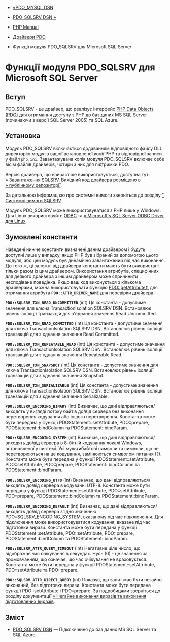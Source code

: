 - [«PDO_MYSQL DSN](ref.pdo-mysql.connection.md)
- [PDO_SQLSRV DSN »](ref.pdo-sqlsrv.connection.md)

- [PHP Manual](index.md)
- [Драйвери PDO](pdo.drivers.md)
- Функції модуля PDO_SQLSRV для Microsoft SQL Server

# Функції модуля PDO_SQLSRV для Microsoft SQL Server

## Вступ

PDO_SQLSRV - це драйвер, що реалізує інтерфейс [PHP Data Objects
(PDO)](intro.pdo.md) для отримання доступу з PHP до баз даних MS
SQL Server (починаючи з версії SQL Server 2005) та SQL Azure.

## Установка

Модуль PDO_SQLSRV включається додаванням відповідного файлу DLL
директорію модулів вашої встановленої копії PHP та відповідної
записи у файл `php.ini`. Завантажувана копія модуля PDO_SQLSRV включає
себе вісім файлів драйверів, чотири з них для підтримки PDO.

Версія драйвера, що найчастіше використовується, доступна тут: [» Завантаження
SQLSRV](http://msdn.microsoft.com/en-us/sqlserver/ff657782.aspx).
Вихідний код драйвера розміщено в [» публічному
репозиторії](https://github.com/microsoft/msphpsql).

За детальною інформацією про системні вимоги зверніться до розділу
[" Системні вимоги
SQLSRV](http://msdn.microsoft.com/en-us/library/cc296170.aspx).

Модуль PDO_SQLSRV може використовуватися з PHP лише у Windows. Для
Linux використовуйте [ODBC](ref.pdo-odbc.md) та [» Microsoft's SQL Server
ODBC Driver для
Linux](http://www.microsoft.com/download/en/details.aspx?idu003d28160).

## Зумовлені константи

Наведені нижче константи визначені даним драйвером і будуть
доступні лише у випадку, якщо PHP був зібраний за допомогою цього модуля,
або цей модуль був динамічно завантажений під час виконання.
До того ж, ці залежні від драйвера константи мають бути використані
тільки разом із цим драйвером. Використання атрибутів, специфічних
для деякого драйвера з іншим драйвером може спричинити несподіване
поведінка. Якщо ваш код виконується з кількома драйверами, можна
використовувати функцію [PDO::getAttribute()](pdo.getattribute.md) для
отримання атрибута **`PDO::ATTR_DRIVER_NAME`** для перевірки драйвера.

**`PDO::SQLSRV_TXN_READ_UNCOMMITTED`** (int)
Ця константа - допустиме значення для ключа TransactionIsolation
SQLSRV DSN. Встановлює рівень ізоляції транзакцій для з'єднання
значення Read Uncommitted.

**`PDO::SQLSRV_TXN_READ_COMMITTED`** (int)
Ця константа - допустиме значення для ключа TransactionIsolation
SQLSRV DSN. Встановлює рівень ізоляції транзакцій для з'єднання
значення Read Committed.

**`PDO::SQLSRV_TXN_REPEATABLE_READ`** (int)
Ця константа - допустиме значення для ключа TransactionIsolation
SQLSRV DSN. Встановлює рівень ізоляції транзакцій для з'єднання
значення Repeateable Read.

**`PDO::SQLSRV_TXN_SNAPSHOT`** (int)
Ця константа - допустиме значення для ключа TransactionIsolation
SQLSRV DSN. Встановлює рівень ізоляції транзакцій для з'єднання
значення Snapshot.

**`PDO::SQLSRV_TXN_SERIALIZABLE`** (int)
Ця константа - допустиме значення для ключа TransactionIsolation
SQLSRV DSN. Встановлює рівень ізоляції транзакцій для з'єднання
значення Serializable.

**`PDO::SQLSRV_ENCODING_BINARY`** (int)
Визначає, що дані відправляються/виходять у вигляді потоку байтів до/від
сервера без виконання перетворення кодування або іншого
перетворення. Константа може бути передана у функції
PDOStatement::setAttribute, PDO::prepare, PDOStatement::bindColumn та
PDOStatement::bindParam.

**`PDO::SQLSRV_ENCODING_SYSTEM`** (int)
Визначає, що дані відправляються/виходять до/від сервера в 8-бітній
кодування локалі Windows, встановленої у системі. Усі мультибайтові
символи та символи, що не перетворюються на це кодування, замінюються
символом питання (?). Константа може бути передана у функції
PDOStatement::setAttribute, PDO::setAttribute, PDO::prepare,
PDOStatement::bindColumn та PDOStatement::bindParam.

**`PDO::SQLSRV_ENCODING_UTF8`** (int)
Визначає, що дані відправляються/виходять до/від сервера в кодуванні
UTF-8. Константа може бути передана у функції
PDOStatement::setAttribute, PDO::setAttribute, PDO::prepare,
PDOStatement::bindColumn та PDOStatement::bindParam.

**`PDO::SQLSRV_ENCODING_DEFAULT`** (int)
Визначає, що дані відправляються/виходять до/від сервера згідно
значенню PDO::SQLSRV_ENCODING_SYSTEM, вказаному під час підключення. Для
підключення може використовуватися кодування, вказане під час підготовки
вирази. Константа може бути передана у функції
PDOStatement::setAttribute, PDO::setAttribute, PDO::prepare,
PDOStatement::bindColumn та PDOStatement::bindParam.

**`PDO::SQLSRV_ATTR_QUERY_TIMEOUT`** (int)
Негативне ціле число, що відображає час очікування в секундах.
Нуль (0) - це значення за промовчанням, що означає, що час очікування не
враховується. Константа може бути передана у функції
PDOStatement::setAttribute, PDO::setAttribute та PDO::prepare.

**`PDO::SQLSRV_ATTR_DIRECT_QUERY`** (int)
Показує, що запит має бути негайно виконаний, без підготовки
вирази. Константа може бути передана функції PDO::setAttribute і
PDO::prepare. За подробицями зверніться до розділу документації
[» Негайне виконання виразів та виконання підготовлених
виразів](http://msdn.microsoft.com/en-us/library/ff754356.aspx).

## Зміст

- [PDO_SQLSRV DSN](ref.pdo-sqlsrv.connection.md) — Підключення до
баз даних MS SQL Server та SQL Azure
